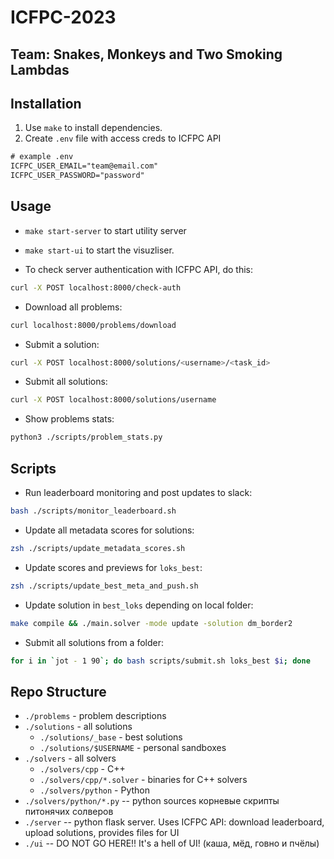 # ICFPC-2023

## Team: Snakes, Monkeys and Two Smoking Lambdas

## Installation

1. Use `make` to install dependencies.
2. Create `.env` file with access creds to ICFPC API

```txt
# example .env
ICFPC_USER_EMAIL="team@email.com"
ICFPC_USER_PASSWORD="password"
```

## Usage

- `make start-server` to start utility server
- `make start-ui` to start the visuzliser.


- To check server authentication with ICFPC API, do this:

```bash
curl -X POST localhost:8000/check-auth
```

- Download all problems:

```bash
curl localhost:8000/problems/download
```

- Submit a solution:

```bash
curl -X POST localhost:8000/solutions/<username>/<task_id>
```

- Submit all solutions:

```bash
curl -X POST localhost:8000/solutions/username
```

- Show problems stats:


```bash
python3 ./scripts/problem_stats.py
```

## Scripts

- Run leaderboard monitoring and post updates to slack:

```bash
bash ./scripts/monitor_leaderboard.sh
```

- Update all metadata scores for solutions:

```bash
zsh ./scripts/update_metadata_scores.sh
```

- Update scores and previews for `loks_best`:

```bash
zsh ./scripts/update_best_meta_and_push.sh
```

- Update solution in `best_loks` depending on local folder:

```bash
make compile && ./main.solver -mode update -solution dm_border2
```

- Submit all solutions from a folder:

```bash
for i in `jot - 1 90`; do bash scripts/submit.sh loks_best $i; done
```

## Repo Structure

- `./problems`  - problem descriptions
- `./solutions`  - all solutions
  - `./solutions/_base`  - best solutions
  - `./solutions/$USERNAME`  - personal sandboxes
- `./solvers`  - all solvers
  - `./solvers/cpp`  - C++
  - `./solvers/cpp/*.solver`  - binaries for C++ solvers
  - `./solvers/python`  - Python
- `./solvers/python/*.py`  -- python sources корневые скрипты питонячих солверов
- `./server`  -- python flask server. Uses ICFPC API: download leaderboard, upload solutions, provides files for UI
- `./ui`  -- DO NOT GO HERE!! It's a hell of UI! (каша, мёд, говно и пчёлы)
